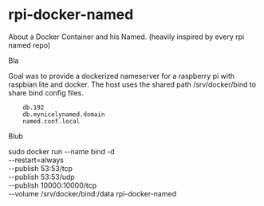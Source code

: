# rpi-docker-named
About a Docker Container and his Named.
(heavily inspired by every rpi named repo)

Bla

Goal was to provide a dockerized nameserver for a raspberry pi with raspbian lite and docker.
The host uses the shared path /srv/docker/bind to share bind config files.

        db.192
        db.mynicelynamed.domain
        named.conf.local

Blub

sudo docker run --name bind -d \
                --restart=always \
                --publish 53:53/tcp \
                --publish 53:53/udp \
                --publish 10000:10000/tcp \
                --volume /srv/docker/bind:/data rpi-docker-named
                


